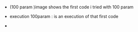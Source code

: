 - (100 param )image shows the first code i tried with 100 param

- execution 100param : is an execution of that first code

- 
